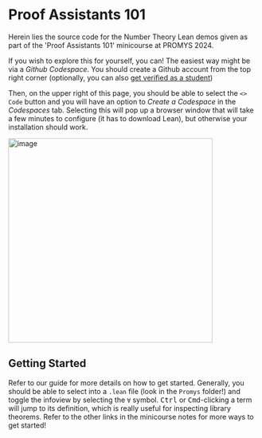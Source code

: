 # Proof Assistants 101

Herein lies the source code for the Number Theory Lean demos given as part of the 'Proof Assistants 101' minicourse at PROMYS 2024. 

If you wish to explore this for yourself, you can! The easiest way might be via a *Github Codespace*. You should create a Github account from the top right corner (optionally, you can also [get verified as a student](https://github.com/education/students))

Then, on the upper right of this page, you should be able to select the `<> Code` button and you will have an option to *Create a Codespace* in the *Codespaces* tab. Selecting this will pop up a browser window that will take a few minutes to configure (it has to download Lean), but otherwise your installation should work. 

<img width="410" alt="image" src="https://github.com/user-attachments/assets/077ac635-3bf3-4581-aa6f-158dc3f6eee2">

## Getting Started

Refer to our guide for more details on how to get started. Generally, you should be able to select into a `.lean` file (look in the `Promys` folder!) and toggle the infoview by selecting the `∀` symbol. <kbd>Ctrl</kbd> or <kbd>Cmd</kbd>-clicking a term will jump to its definition, which is really useful for inspecting library theorems. Refer to the other links in the minicourse notes for more ways to get started! 
